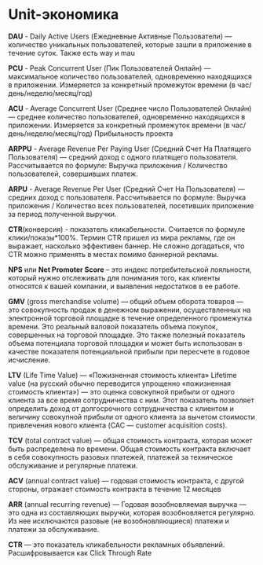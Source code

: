 # Unit-экономика

**DAU** - Daily Active Users (Ежедневные Активные Пользователи) — количество уникальных пользователей, которые зашли в приложение в течение суток.
Также есть way и mau

**PCU** - Peak Concurrent User (Пик Пользователей Онлайн) — максимальное количество пользователей, одновременно находящихся в приложении. Измеряется за конкретный промежуток времени (в час/день/неделю/месяц/год)

**ACU** - Average Concurrent User (Среднее число Пользователей Онлайн) — среднее количество пользователей, одновременно находящихся в приложении. Измеряется за конкретный промежуток времени (в час/день/неделю/месяц/год)
​Прибыльность проекта

**ARPPU** - Average Revenue Per Paying User (Средний Счет На Платящего Пользователя) — средний доход с одного платящего пользователя. Рассчитывается по формуле: Выручка приложения / Количество пользователей, совершивших платеж.

**ARPU** - Average Revenue Per User (Средний Счет На Пользователя) — средних доход с пользователя. Рассчитывается по формуле: Выручка приложения / Количество всех пользователей, посетивших приложение за период полученной выручки.

**CTR**(конверсия) - показатель кликабельности. Считается по формуле клики/показы*100%. Термин CTR пришел из мира рекламы, где он выражает, насколько эффективен баннер. Не сложно догадаться, что CTR можно применять в местах помимо баннерной рекламы.

**NPS** или **Net Promoter Score** – это индекс потребительской лояльности, который нужно отслеживать для понимания того, как клиенты относятся к вашей компании, и выявления недостатков в ее работе.

**GMV** (gross merchandise volume) — общий объем оборота товаров — это совокупность продаж в денежном выражении, осуществленных на электронной торговой площадке в течение определенного промежутка времени. Это реальный валовой показатель объема покупок, совершенных на торговой площадке. Это также полезный показатель объема потенциала торговой площадки и может быть использован в качестве показателя потенциальной прибыли при пересчете в годовое исчисление.

**LTV** (Life Time Value) — «Пожизненная стоимость клиента»
Lifetime value (на русский обычно переводится упрощенно «пожизненная стоимость клиента») — это оценка совокупной прибыли от одного клиента за все время сотрудничества с ним. Этот показатель позволяет определить доход от долгосрочного сотрудничества с клиентом и величину совокупной прибыли от одного клиента за вычетом стоимости привлечения нового клиента (CAC — customer acquisition costs).

**TCV** (total contract value) — общая стоимость контракта, которая может быть распределена по времени. Общая стоимость контракта включает в себя совокупность разовых платежей, платежей за техническое обслуживание и регулярные платежи.

**ACV** (annual contract value) — годовая стоимость контракта, с другой стороны, отражает стоимость контракта в течение 12 месяцев

**ARR** (annual recurring revenue) — Годовая возобновляемая выручка — это одна из составляющих выручки, которая возобновляется регулярно. Из нее исключаются разовые (не возобновляющиеся) платежи и платежи за обслуживание.

**CTR** — это показатель кликабельности рекламных объявлений. Расшифровывается как Click Through Rate
